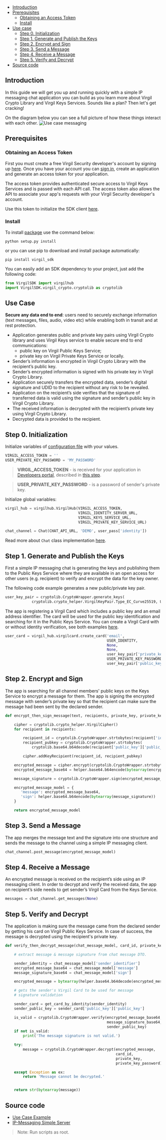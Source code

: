 - [Introduction](#introduction)
- [Prerequisites](#prerequisites)
    - [Obtaining an Access Token](#obtaining-an-access-token)
    - [Install](#install)
- [Use case](#use-case)
    - [Step 0. Initialization](#step-0-initialization) 
    - [Step 1. Generate and Publish the Keys](#step-1-generate-and-publish-the-keys)
    - [Step 2. Encrypt and Sign](#step-2-encrypt-and-sign)
    - [Step 3. Send a Message](#step-3-send-a-message)
    - [Step 4. Receive a Message](#step-4-receive-a-message)
    - [Step 5. Verify and Decrypt](#step-5-verify-and-decrypt)
- [Source code](#source-code)

## Introduction

In this guide we will get you up and running quickly with a simple IP messaging chat application you can build as you learn more about Virgil Crypto Library and Virgil Keys Services. Sounds like a plan? Then let's get cracking!

On the diagram below you can see a full picture of how these things interact with each other.
![Use case messaging](https://raw.githubusercontent.com/VirgilSecurity/virgil/master/images/IPMessaging.jpg)

## Prerequisites

### Obtaining an Access Token

First you must create a free Virgil Security developer's account by signing up [here](https://developer.virgilsecurity.com/account/signup). Once you have your account you can [sign in](https://developer.virgilsecurity.com/account/signin), create an application and generate an access token for your application.

The access token provides authenticated secure access to Virgil Keys Services and is passed with each API call. The access token also allows the API to associate your app's requests with your Virgil Security developer's account.

Use this token to initialize the SDK client [here](#step-0-initialization).


### Install

To install [package](https://cdn.virgilsecurity.com/virgil-crypto/python/) use the command below:

```
python setup.py install
```

or you can use pip to download and install package automatically:

```
pip install virgil_sdk
```

You can easily add an SDK dependency to your project, just add the following code:

```python
from VirgilSDK import virgilhub
import VirgilSDK.virgil_crypto.cryptolib as cryptolib
```

## Use Case
**Secure any data end to end**: users need to securely exchange information (text messages, files, audio, video etc) while enabling both in transit and at rest protection.

- Application generates public and private key pairs using Virgil Crypto library and uses Virgil Keys service to enable secure end to end communications:
	- public key on Virgil Public Keys Service;
	- private key on Virgil Private Keys Service or locally.
- Sender’s information is encrypted in Virgil Crypto Library with the recipient’s public key.
- Sender’s encrypted information is signed with his private key in Virgil Crypto Library.
- Application securely transfers the encrypted data, sender’s digital signature and UDID to the recipient without any risk to be revealed.
- Application on the recipient’s side verifies that the signature of transferred data is valid using the signature and sender’s public key in Virgil Crypto Library.
- The received information is decrypted with the recipient’s private key using Virgil Crypto Library.
- Decrypted data is provided to the recipient.

## Step 0. Initialization

Initialize variables of [configuration file](https://github.com/VirgilSecurity/virgil-sdk-python/blob/master/Examples/VirgilIPChat/config.py) with your values.

```python
VIRGIL_ACCESS_TOKEN = ''
USER_PRIVATE_KEY_PASSWORD = 'MY_PASSWORD'
```

> **VIRGIL_ACCESS_TOKEN** - is received for your application in [Developers portal](https://developer.virgilsecurity.com/dashboard/), described in [this step](/api-docs/python/quickstart#obtaining-an-access-token).

> **USER_PRIVATE_KEY_PASSWORD** - is a password of sender's private key.

Initialize global variables:
```python
virgil_hub = virgilhub.VirgilHub(VIRGIL_ACCESS_TOKEN,
                                 VIRGIL_IDENTITY_SERVER_URL,
                                 VIRGIL_KEYS_SERVICE_URL,
                                 VIRGIL_PRIVATE_KEY_SERVICE_URL)

chat_channel = Chat(CHAT_API_URL, 'DEMO', user_pass['identity'])
```

Read more about `Chat` class implementation [here](https://github.com/VirgilSecurity/virgil-sdk-python/blob/master/Examples/VirgilIPChat/chat.py).

## Step 1. Generate and Publish the Keys
First a simple IP messaging chat is generating the keys and publishing them to the Public Keys Service where they are available in an open access for other users (e.g. recipient) to verify and encrypt the data for the key owner.

The following code example generates a new public/private key pair.

```python
user_key_pair = cryptolib.CryptoWrapper.generate_keys(
            cryptolib.crypto_helper.VirgilKeyPair.Type_EC_Curve25519, USER_PRIVATE_KEY_PASSWORD)
```

The app is registering a Virgil Card which includes a public key and an email address identifier. The card will be used for the public key identification and searching for it in the Public Keys Service. You can create a Virgil Card with or without identity verification, see both examples [here](/api-docs/python/keys-sdk#publish-a-virgil-card).

```python
user_card = virgil_hub.virgilcard.create_card('email',
                                              USER_IDENTITY,
                                              None,
                                              None,
                                              user_key_pair['private_key'],
                                              USER_PRIVATE_KEY_PASSWORD,
                                              user_key_pair['public_key'])
```

## Step 2. Encrypt and Sign
The app is searching for all channel members' public keys on the Keys Service to encrypt a message for them. The app is signing the encrypted message with sender’s private key so that the recipient can make sure the message had been sent by the declared sender.

```python
def encrypt_then_sign_message(text, recipients, private_key, private_key_password):

    cipher = cryptolib.crypto_helper.VirgilCipher()
    for recipient in recipients:

        recipient_id = cryptolib.CryptoWrapper.strtobytes(recipient['id'])
        recipient_pubkey = cryptolib.CryptoWrapper.strtobytes(
            cryptolib.base64.b64decode(recipient['public_key']['public_key']).decode())

        cipher.addKeyRecipient(recipient_id, recipient_pubkey)

    encrypted_message = cipher.encrypt(cryptolib.CryptoWrapper.strtobytes(text), True)
    encrypted_message_base64 = helper.base64.b64encode(bytearray(encrypted_message))

    message_signature = cryptolib.CryptoWrapper.sign(encrypted_message_base64, private_key, private_key_password)

    encrypted_message_model = {
       'message': encrypted_message_base64,
       'sign': helper.base64.b64encode(bytearray(message_signature))
    }

    return encrypted_message_model
```

## Step 3. Send a Message
The app merges the message text and the signature into one structure and sends the message to the channel using a simple IP messaging client.

```python
chat_channel.post_message(encrypted_message_model)
```

## Step 4. Receive a Message
An encrypted message is received on the recipient’s side using an IP messaging client.
In order to decrypt and verify the received data, the app on recipient’s side needs to get sender’s Virgil Card from the Keys Service.

```python
messages = chat_channel.get_messages(None)
```

## Step 5. Verify and Decrypt
The application is making sure the message came from the declared sender by getting his card on Virgil Public Keys Service. In case of success, the message is decrypted using the recipient's private key.

```python
def verify_then_decrypt_message(chat_message_model, card_id, private_key, private_key_password):

    # extract message & message signature from chat message DTO.

    sender_identity = chat_message_model['sender_identifier']
    encrypted_message_base64 = chat_message_model['message']
    message_signature_base64 = chat_message_model['sign']

    encrypted_message = bytearray(helper.base64.b64decode(encrypted_message_base64))

    # gets the sender's Virgil Card to be used for message
    # signature validation

    sender_card = get_card_by_identity(sender_identity)
    sender_public_key = sender_card['public_key']['public_key']

    is_valid = cryptolib.CryptoWrapper.verify(encrypted_message_base64,
                                              message_signature_base64,
                                              sender_public_key)
    if not is_valid:
        print('The message signature is not valid.')

    try:
        message = cryptolib.CryptoWrapper.decrypt(encrypted_message,
                                                  card_id,
                                                  private_key,
                                                  private_key_password)

    except Exception as ex:
        return 'Message cannot be decrypted.'


    return str(bytearray(message))
```

## Source code

* [Use Case Example](https://github.com/VirgilSecurity/virgil-sdk-python/tree/master/Examples/VirgilIPChat)
* [IP-Messaging Simple Server](https://github.com/VirgilSecurity/virgil-sdk-javascript/tree/master/examples/ip-messaging/server)

> Note: Run scripts as root. 
